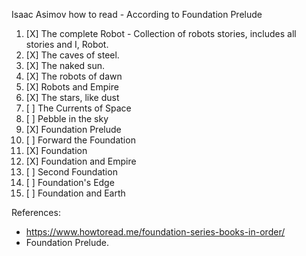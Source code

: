 Isaac Asimov how to read - According to Foundation Prelude

1. [X] The complete Robot - Collection of robots stories, includes all stories and I, Robot.
1. [X] The caves of steel.
1. [X] The naked sun.
1. [X] The robots of dawn
1. [X] Robots and Empire
1. [X] The stars, like dust 
1. [ ] The Currents of Space
1. [ ] Pebble in the sky
1. [X] Foundation Prelude
1. [ ] Forward the Foundation
1. [X] Foundation
1. [X] Foundation and Empire
1. [ ] Second Foundation
1. [ ] Foundation's Edge
1. [ ] Foundation and Earth

References:

- https://www.howtoread.me/foundation-series-books-in-order/
- Foundation Prelude.
